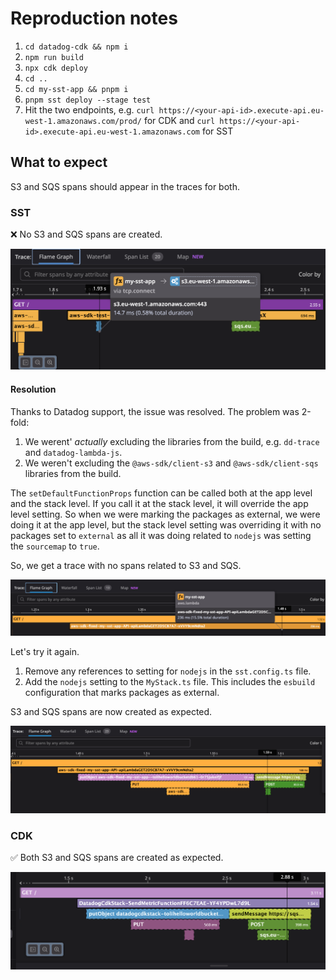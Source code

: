 # Reproduction notes

1. `cd datadog-cdk && npm i`
2. `npm run build`
3. `npx cdk deploy`
4. `cd ..`
5. `cd my-sst-app && pnpm i`
6. `pnpm sst deploy --stage test`
7. Hit the two endpoints, e.g. `curl https://<your-api-id>.execute-api.eu-west-1.amazonaws.com/prod/` for CDK and `curl https://<your-api-id>.execute-api.eu-west-1.amazonaws.com` for SST

## What to expect

S3 and SQS spans should appear in the traces for both.

### SST

❌ No S3 and SQS spans are created.

![sst tracing example](image-13.png)

#### Resolution

Thanks to Datadog support, the issue was resolved. The problem was 2-fold:

1. We werent' *actually* excluding the libraries from the build, e.g. `dd-trace` and `datadog-lambda-js`.
2. We weren't excluding the `@aws-sdk/client-s3` and `@aws-sdk/client-sqs` libraries from the build.

The `setDefaultFunctionProps` function can be called both at the app level and the stack level. If you call it at the stack level, it will override the app level setting. So when we were marking the packages as external, we were doing it at the app level, but the stack level setting was overriding it with no packages set to `external` as all it was doing related to `nodejs` was setting the `sourcemap` to `true`.

So, we get a trace with no spans related to S3 and SQS.

![alt text](image-15.png)

Let's try it again.

1. Remove any references to setting for `nodejs` in the `sst.config.ts` file.
2. Add the `nodejs` setting to the `MyStack.ts` file. This includes the `esbuild` configuration that marks packages as external.

S3 and SQS spans are now created as expected.

![alt text](image-16.png)

### CDK

✅ Both S3 and SQS spans are created as expected.

![cdk tracing example 2](image-14.png)
